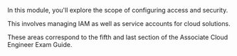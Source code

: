 In this module, you'll explore the scope of configuring access and security.

This involves managing IAM as well as service accounts for cloud solutions.

These areas correspond to the fifth and last section of the Associate Cloud Engineer Exam Guide.